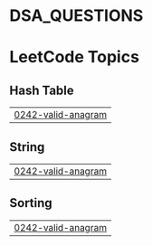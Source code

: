 # DSA_QUESTIONS
<!---LeetCode Topics Start-->
# LeetCode Topics
## Hash Table
|  |
| ------- |
| [0242-valid-anagram](https://github.com/Anuj1143/DSA_QUESTIONS/tree/master/0242-valid-anagram) |
## String
|  |
| ------- |
| [0242-valid-anagram](https://github.com/Anuj1143/DSA_QUESTIONS/tree/master/0242-valid-anagram) |
## Sorting
|  |
| ------- |
| [0242-valid-anagram](https://github.com/Anuj1143/DSA_QUESTIONS/tree/master/0242-valid-anagram) |
<!---LeetCode Topics End-->